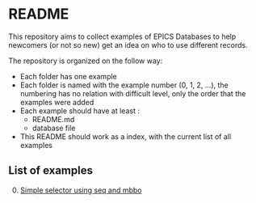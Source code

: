 # README

This repository aims to collect examples of EPICS Databases to help newcomers
(or not so new) get an idea on who to use different records.

The repository is organized on the follow way:
* Each folder has one example
* Each folder is named with the example number (0, 1, 2, ...), the numbering
has no relation with difficult level, only the order that the examples
were added
* Each example should have at least :
    * README.md
    * database file
* This README should work as a index, with the current list of all examples

## List of examples

0. [Simple selector using seq and mbbo](0/)
